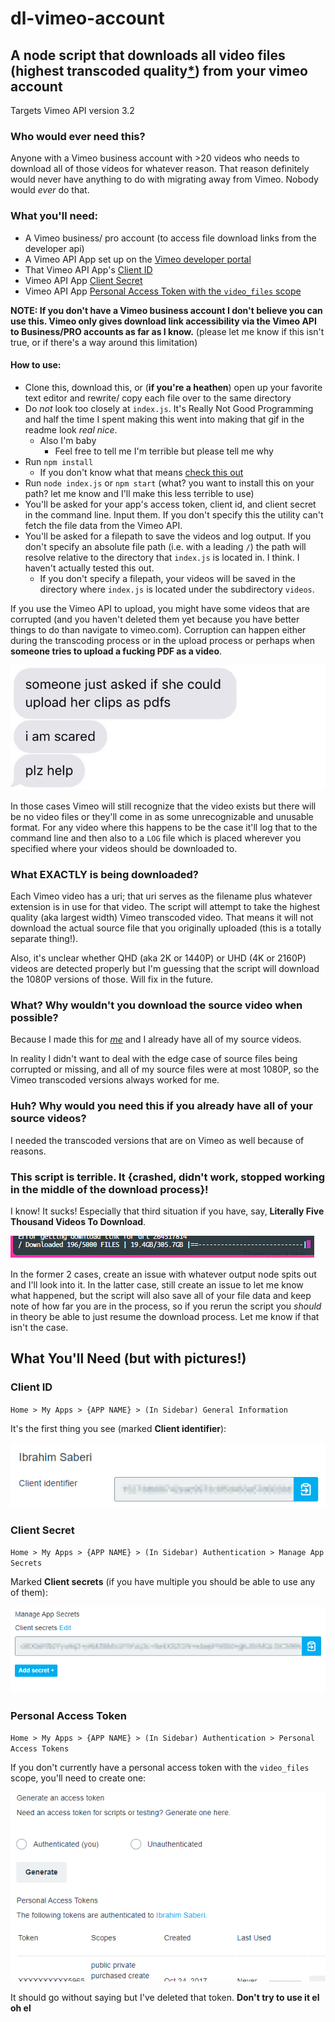 # dl-vimeo-account
## A node script that downloads all video files (highest transcoded quality[*](#What-EXACTLY-is-being-downloaded)) from your vimeo account

Targets Vimeo API version 3.2

### Who would ever need this?

Anyone with a Vimeo business account with >20 videos who needs to download all of those videos for whatever reason. That reason definitely would never have anything to do with migrating away from Vimeo. Nobody would *ever* do that.

### What you'll need:

* A Vimeo business/ pro account (to access file download links from the developer api)
* A Vimeo API App set up on the [Vimeo developer portal](https://developer.vimeo.com/apps)
* That Vimeo API App's [Client ID](#client-id)
* Vimeo API App [Client Secret](#client-secret)
* Vimeo API App [Personal Access Token with the `video_files` scope](#personal-access-token)

__NOTE: If you don't have a Vimeo business account I don't believe you can use this. Vimeo only gives download link accessibility via the Vimeo API to Business/PRO accounts as far as I know.__ (please let me know if this isn't true, or if there's a way around this limitation)

#### How to use:

* Clone this, download this, or (__if you're a heathen__) open up your favorite text editor and rewrite/ copy each file over to the same directory
* Do _not_ look too closely at `index.js`. It's Really Not Good Programming and half the time I spent making this went into making that gif in the readme look _real nice_.
  * Also I'm baby
    * Feel free to tell me I'm terrible but please tell me why
* Run `npm install`
  * If you don't know what that means [check this out](https://www.npmjs.com/get-npm)
* Run `node index.js` or `npm start` (what? you want to install this on your path? let me know and I'll make this less terrible to use)
* You'll be asked for your app's access token, client id, and client secret in the command line. Input them. If you don't specify this the utility can't fetch the file data from the Vimeo API.
* You'll be asked for a filepath to save the videos and log output. If you don't specify an absolute file path (i.e. with a leading `/`) the path will resolve relative to the directory that `index.js` is located in. I think. I haven't actually tested this out.
  * If you don't specify a filepath, your videos will be saved in the directory where `index.js` is located under the subdirectory `videos`.

If you use the Vimeo API to upload, you might have some videos that are corrupted (and you haven't deleted them yet because you have better things to do than navigate to vimeo.com). Corruption can happen either during the transcoding process or in the upload process or perhaps when __someone tries to upload a fucking PDF as a video__.

![web development was a mistake.jpeg_large](./assets/pdf.jpg)

In those cases Vimeo will still recognize that the video exists but there will be no video files or they'll come in as some unrecognizable and unusable format. For any video where this happens to be the case it'll log that to the command line and then also to a `LOG` file which is placed wherever you specified where your videos should be downloaded to.

### What EXACTLY is being downloaded?

Each Vimeo video has a uri; that uri serves as the filename plus whatever extension is in use for that video. The script will attempt to take the highest quality (aka largest width) Vimeo transcoded video. That means it will not download the actual source file that you originally uploaded (this is a totally separate thing!). 

Also, it's unclear whether QHD (aka 2K or 1440P) or UHD (4K or 2160P) videos are detected properly but I'm guessing that the script will download the 1080P versions of those. Will fix in the future.

### What? Why wouldn't you download the source video when possible?

Because I made this for [_me_](./assets/me.png) and I already have all of my source videos.

In reality I didn't want to deal with the edge case of source files being corrupted or missing, and all of my source files were at most 1080P, so the Vimeo transcoded versions always worked for me.

### Huh? Why would you need this if you already have all of your source videos?

I needed the transcoded versions that are on Vimeo as well because of reasons.

### This script is terrible. It {crashed, didn't work, stopped working in the middle of the download process}!

I know! It sucks! Especially that third situation if you have, say, __Literally Five Thousand Videos To Download__.

![Literally Over Four Thousand Nine Hundred Ninety Nine Videos.png_yuge](./assets/its-over-4999.png)

In the former 2 cases, create an issue with whatever output node spits out and I'll look into it. In the latter case, still create an issue to let me know what happened, but the script will also save all of your file data and keep note of how far you are in the process, so if you rerun the script you _should_ in theory be able to just resume the download process. Let me know if that isn't the case.

## What You'll Need (but with pictures!)

### Client ID

`Home > My Apps > {APP NAME} > (In Sidebar) General Information`

It's the first thing you see (marked __Client identifier__):

![client id image](./assets/client-id.png)

### Client Secret

`Home > My Apps > {APP NAME} > (In Sidebar) Authentication > Manage App Secrets`

Marked __Client secrets__ (if you have multiple you should be able to use any of them):

![client secret image](./assets/client-secret.png)

### Personal Access Token

`Home > My Apps > {APP NAME} > (In Sidebar) Authentication > Personal Access Tokens`

If you don't currently have a personal access token with the `video_files` scope, you'll need to create one:

![personal access token gif](./assets/personal-access-token.gif)

It should go without saying but I've deleted that token. __Don't try to use it el oh el__
